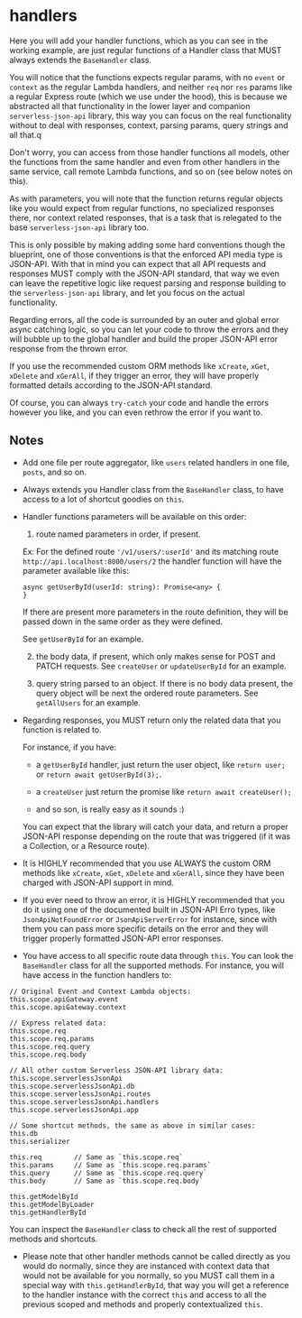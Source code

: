# handlers

Here you will add your handler functions, which as you can see in the working example, are just regular functions
of a Handler class that MUST always extends the `BaseHandler` class.

You will notice that the functions expects regular params, with no `event` or `context` as the regular Lambda handlers,
and neither `req` nor `res` params like a regular Express route (which we use under the hood), this is because we
abstracted all that functionality in the lower layer and companion `serverless-json-api` library, this way you can
focus on the real functionality without to deal with responses, context, parsing params, query strings and all that.q

Don't worry, you can access from those handler functions all models, other the functions from the same handler and
even from other handlers in the same service, call remote Lambda functions, and so on (see below notes on this).

As with parameters, you will note that the function returns regular objects like you would expect from regular functions,
no specialized responses there, nor context related responses, that is a task that is relegated to the base
`serverless-json-api` library too.

This is only possible by making adding some hard conventions though the blueprint, one of those conventions is that
the enforced API media type is JSON-API. With that in mind you can expect that all API requests and responses MUST
comply with the JSON-API standard, that way we even can leave the repetitive logic like request parsing and response
building to the `serverless-json-api` library, and let you focus on the actual functionality.

Regarding errors, all the code is surrounded by an outer and global error async catching logic, so you can let your code
to throw the errors and they will bubble up to the global handler and build the proper JSON-API error response from the
thrown error.

If you use the recommended custom ORM methods like `xCreate`, `xGet`, `xDelete` and `xGerAll`, if they trigger an error,
they will have properly formatted details according to the JSON-API standard.

Of course, you can always `try-catch` your code and handle the errors however you like, and you can even rethrow the 
error if you want to.

## Notes

- Add one file per route aggregator, like `users` related handlers in one file, `posts`, and so on.

- Always extends you Handler class from the `BaseHandler` class, to have access to a lot of shortcut goodies on `this`.

- Handler functions parameters will be available on this order:

    1. route named parameters in order, if present.
    
    Ex: For the defined route `'/v1/users/:userId'` and its matching route `http://api.localhost:8000/users/2` 
    the handler function will have the parameter available like this:
    
    ```
    async getUserById(userId: string): Promise<any> {
    }
    ```
    
    If there are present more parameters in the route definition, they will be passed down in the same order as they
    were defined.
    
    See `getUserById` for an example.
    
    2. the body data, if present, which only makes sense for POST and PATCH requests. See `createUser` or `updateUserById` 
    for an example.

    3. query string parsed to an object. If there is no body data present, the query object will be next the ordered
    route parameters. See `getAllUsers` for an example.
    
- Regarding responses, you MUST return only the related data that you function is related to.

    For instance, if you have:
    
    - a `getUserById` handler, just return the user object, like `return user;` or `return await getUserById(3);`.
    
    - a `createUser` just return the promise like `return await createUser();`
    
    - and so son, is really easy as it sounds :)

    You can expect that the library will catch your data, and return a proper JSON-API response depending on the route
    that was triggered (if it was a Collection, or a Resource route).
    
- It is HIGHLY recommended that you use ALWAYS the custom ORM methods like `xCreate`, `xGet`, `xDelete` and `xGerAll`,
since they have been charged with JSON-API support in mind.

- If you ever need to throw an error, it is HIGHLY recommended that you do it using one of the documented built in 
JSON-API Erro types, like `JsonApiNotFoundError` or `JsonApiServerError` for instance, since with them you can pass
more specific details on the error and they will trigger properly formatted JSON-API error responses.

- You have access to all specific route data through `this`. You can look the `BaseHandler` class for all the supported
methods. For instance, you will have access in the function handlers to:

```
// Original Event and Context Lambda objects: 
this.scope.apiGateway.event
this.scope.apiGateway.context

// Express related data:
this.scope.req
this.scope.req.params
this.scope.req.query
this.scope.req.body

// All other custom Serverless JSON-API library data:
this.scope.serverlessJsonApi
this.scope.serverlessJsonApi.db
this.scope.serverlessJsonApi.routes
this.scope.serverlessJsonApi.handlers
this.scope.serverlessJsonApi.app

// Some shortcut methods, the same as above in similar cases:
this.db
this.serializer

this.req        // Same as `this.scope.req`
this.params     // Same as `this.scope.req.params`
this.query      // Same as `this.scope.req.query`
this.body       // Same as `this.scope.req.body`

this.getModelById
this.getModelByLoader
this.getHandlerById
```

You can inspect the `BaseHandler` class to check all the rest of supported methods and shortcuts.

- Please note that other handler methods cannot be called directly as you would do normally, since they are instanced
with context data that would not be available for you normally, so you MUST call them in a special way with 
`this.getHandlerById`, that way you will get a reference to the handler instance with the correct `this` and access to
all the previous scoped and methods and properly contextualized `this`.
